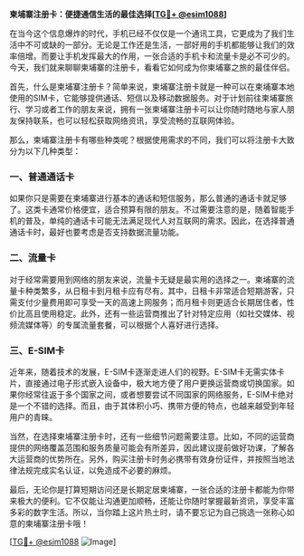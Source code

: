 **柬埔寨注册卡：便捷通信生活的最佳选择[[TG💪+ @esim1088](https://t.me/s/esim1088)]**

在当今这个信息爆炸的时代，手机已经不仅仅是一个通讯工具，它更成为了我们生活中不可或缺的一部分。无论是工作还是生活，一部好用的手机都能够让我们的效率倍增。而要让手机发挥最大的作用，一张合适的手机卡和流量卡是必不可少的。今天，我们就来聊聊柬埔寨的注册卡，看看它如何成为你柬埔寨之旅的最佳伴侣。

首先，什么是柬埔寨注册卡？简单来说，柬埔寨注册卡就是一种可以在柬埔寨本地使用的SIM卡，它能够提供通话、短信以及移动数据服务。对于计划前往柬埔寨旅行、学习或者工作的朋友来说，拥有一张柬埔寨注册卡可以让你随时随地与家人朋友保持联系，也可以轻松获取网络资讯，享受流畅的互联网体验。

那么，柬埔寨注册卡有哪些种类呢？根据使用需求的不同，我们可以将注册卡大致分为以下几种类型：

### 一、普通通话卡

如果你只是需要在柬埔寨进行基本的通话和短信服务，那么普通的通话卡就足够了。这类卡通常价格便宜，适合预算有限的朋友。不过需要注意的是，随着智能手机的普及，单纯的通话卡可能无法满足现代人对互联网的需求。因此，在选择普通通话卡时，最好也要考虑是否支持数据流量功能。

### 二、流量卡

对于经常需要用到网络的朋友来说，流量卡无疑是最实用的选择之一。柬埔寨的流量卡种类繁多，从日租卡到月租卡应有尽有。其中，日租卡非常适合短期游客，只需支付少量费用即可享受一天的高速上网服务；而月租卡则更适合长期居住者，性价比高且使用稳定。此外，还有一些运营商推出了针对特定应用（如社交媒体、视频流媒体等）的专属流量套餐，可以根据个人喜好进行选择。

### 三、E-SIM卡

近年来，随着技术的发展，E-SIM卡逐渐走进人们的视野。E-SIM卡无需实体卡片，直接通过电子形式嵌入设备中，极大地方便了用户更换运营商或切换国家。如果你经常往返于多个国家之间，或者想要尝试不同国家的网络服务，E-SIM卡绝对是一个不错的选择。而且，由于其体积小巧、携带方便的特点，也越来越受到年轻用户的青睐。

当然，在选择柬埔寨注册卡时，还有一些细节问题需要注意。比如，不同的运营商提供的网络覆盖范围和服务质量可能会有所差异，因此建议提前做好功课，了解各大运营商的优势所在。另外，购买注册卡时务必携带有效身份证件，并按照当地法律法规完成实名认证，以免造成不必要的麻烦。

最后，无论你是打算短期访问还是长期定居柬埔寨，一张合适的注册卡都能为你带来极大的便利。它不仅能让沟通更加顺畅，还能让你随时掌握最新资讯，享受丰富多彩的数字生活。所以，当你踏上这片热土时，请不要忘记为自己挑选一张称心如意的柬埔寨注册卡哦！

[[TG💪+ @esim1088](https://t.me/s/esim1088) ![Image](https://i.postimg.cc/4NQfJmqS/Snipaste-2025-05-13-00-14-12.png)]